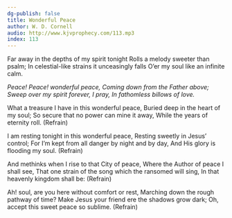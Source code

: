 ```yaml
---
dg-publish: false
title: Wonderful Peace
author: W. D. Cornell
audio: http://www.kjvprophecy.com/113.mp3
index: 113
---
```


Far away in the depths of my spirit tonight
Rolls a melody sweeter than psalm;
In celestial-like strains it unceasingly falls
O’er my soul like an infinite calm.

*Peace! Peace! wonderful peace,
Coming down from the Father above;
Sweep over my spirit forever, I pray,
In fathomless billows of love.*

What a treasure I have in this wonderful peace,
Buried deep in the heart of my soul;
So secure that no power can mine it away,
While the years of eternity roll. (Refrain)

I am resting tonight in this wonderful peace,
Resting sweetly in Jesus’ control;
For I’m kept from all danger by night and by day,
And His glory is flooding my soul. (Refrain)

And methinks when I rise to that City of peace,
Where the Author of peace I shall see,
That one strain of the song which the ransomed will sing,
In that heavenly kingdom shall be: (Refrain)

Ah! soul, are you here without comfort or rest,
Marching down the rough pathway of time?
Make Jesus your friend ere the shadows grow dark;
Oh, accept this sweet peace so sublime. (Refrain)